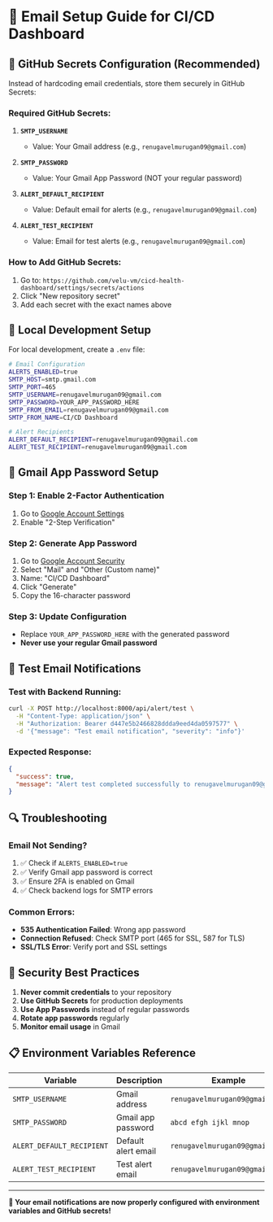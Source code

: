 # 📧 **Email Setup Guide for CI/CD Dashboard**

## 🔐 **GitHub Secrets Configuration (Recommended)**

Instead of hardcoding email credentials, store them securely in GitHub Secrets:

### **Required GitHub Secrets:**

1. **`SMTP_USERNAME`**
   - Value: Your Gmail address (e.g., `renugavelmurugan09@gmail.com`)

2. **`SMTP_PASSWORD`**
   - Value: Your Gmail App Password (NOT your regular password)

3. **`ALERT_DEFAULT_RECIPIENT`**
   - Value: Default email for alerts (e.g., `renugavelmurugan09@gmail.com`)

4. **`ALERT_TEST_RECIPIENT`**
   - Value: Email for test alerts (e.g., `renugavelmurugan09@gmail.com`)

### **How to Add GitHub Secrets:**

1. Go to: `https://github.com/velu-vm/cicd-health-dashboard/settings/secrets/actions`
2. Click "New repository secret"
3. Add each secret with the exact names above

## 🚀 **Local Development Setup**

For local development, create a `.env` file:

```bash
# Email Configuration
ALERTS_ENABLED=true
SMTP_HOST=smtp.gmail.com
SMTP_PORT=465
SMTP_USERNAME=renugavelmurugan09@gmail.com
SMTP_PASSWORD=YOUR_APP_PASSWORD_HERE
SMTP_FROM_EMAIL=renugavelmurugan09@gmail.com
SMTP_FROM_NAME=CI/CD Dashboard

# Alert Recipients
ALERT_DEFAULT_RECIPIENT=renugavelmurugan09@gmail.com
ALERT_TEST_RECIPIENT=renugavelmurugan09@gmail.com
```

## 🔑 **Gmail App Password Setup**

### **Step 1: Enable 2-Factor Authentication**
1. Go to [Google Account Settings](https://myaccount.google.com/security)
2. Enable "2-Step Verification"

### **Step 2: Generate App Password**
1. Go to [Google Account Security](https://myaccount.google.com/apppasswords)
2. Select "Mail" and "Other (Custom name)"
3. Name: "CI/CD Dashboard"
4. Click "Generate"
5. Copy the 16-character password

### **Step 3: Update Configuration**
- Replace `YOUR_APP_PASSWORD_HERE` with the generated password
- **Never use your regular Gmail password**

## 🧪 **Test Email Notifications**

### **Test with Backend Running:**
```bash
curl -X POST http://localhost:8000/api/alert/test \
  -H "Content-Type: application/json" \
  -H "Authorization: Bearer d447e5b2466828ddda9eed4da0597577" \
  -d '{"message": "Test email notification", "severity": "info"}'
```

### **Expected Response:**
```json
{
  "success": true,
  "message": "Alert test completed successfully to renugavelmurugan09@gmail.com"
}
```

## 🔍 **Troubleshooting**

### **Email Not Sending?**
1. ✅ Check if `ALERTS_ENABLED=true`
2. ✅ Verify Gmail app password is correct
3. ✅ Ensure 2FA is enabled on Gmail
4. ✅ Check backend logs for SMTP errors

### **Common Errors:**
- **535 Authentication Failed**: Wrong app password
- **Connection Refused**: Check SMTP port (465 for SSL, 587 for TLS)
- **SSL/TLS Error**: Verify port and SSL settings

## 🚨 **Security Best Practices**

1. **Never commit credentials** to your repository
2. **Use GitHub Secrets** for production deployments
3. **Use App Passwords** instead of regular passwords
4. **Rotate app passwords** regularly
5. **Monitor email usage** in Gmail

## 📋 **Environment Variables Reference**

| Variable | Description | Example |
|----------|-------------|---------|
| `SMTP_USERNAME` | Gmail address | `renugavelmurugan09@gmail.com` |
| `SMTP_PASSWORD` | Gmail app password | `abcd efgh ijkl mnop` |
| `ALERT_DEFAULT_RECIPIENT` | Default alert email | `renugavelmurugan09@gmail.com` |
| `ALERT_TEST_RECIPIENT` | Test alert email | `renugavelmurugan09@gmail.com` |

---

**🎉 Your email notifications are now properly configured with environment variables and GitHub secrets!**

